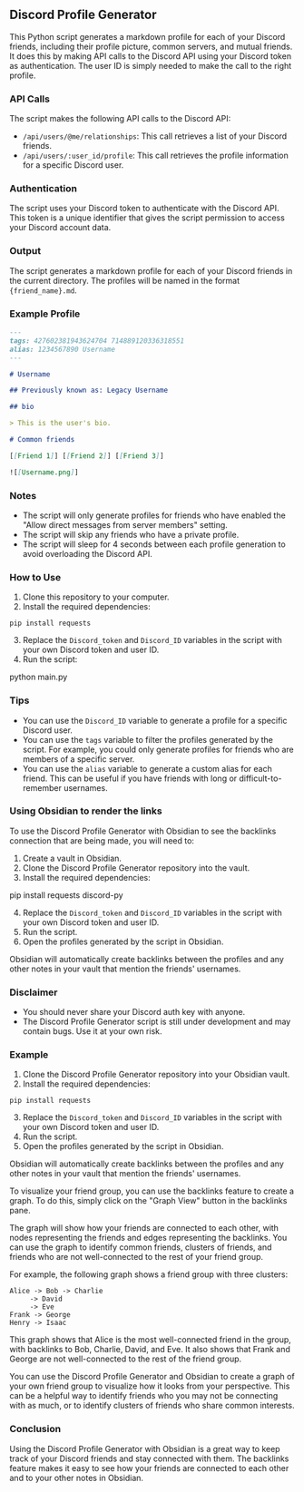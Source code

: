 ## Discord Profile Generator

This Python script generates a markdown profile for each of your Discord friends, including their profile picture, common servers, and mutual friends. It does this by making API calls to the Discord API using your Discord token as authentication. The user ID is simply needed to make the call to the right profile.

### API Calls

The script makes the following API calls to the Discord API:

* `/api/users/@me/relationships`: This call retrieves a list of your Discord friends.
* `/api/users/:user_id/profile`: This call retrieves the profile information for a specific Discord user.

### Authentication

The script uses your Discord token to authenticate with the Discord API. This token is a unique identifier that gives the script permission to access your Discord account data.

### Output

The script generates a markdown profile for each of your Discord friends in the current directory. The profiles will be named in the format `{friend_name}.md`.

### Example Profile


```markdown
---
tags: 427602381943624704 714889120336318551
alias: 1234567890 Username
---

# Username

## Previously known as: Legacy Username

## bio

> This is the user's bio.

# Common friends

[[Friend 1]] [[Friend 2]] [[Friend 3]]

![[Username.png]]
```

### Notes

* The script will only generate profiles for friends who have enabled the "Allow direct messages from server members" setting.
* The script will skip any friends who have a private profile.
* The script will sleep for 4 seconds between each profile generation to avoid overloading the Discord API.

### How to Use

1. Clone this repository to your computer.
2. Install the required dependencies:

`pip install requests`

3. Replace the `Discord_token` and `Discord_ID` variables in the script with your own Discord token and user ID.
4. Run the script:


python main.py


### Tips

* You can use the `Discord_ID` variable to generate a profile for a specific Discord user.
* You can use the `tags` variable to filter the profiles generated by the script. For example, you could only generate profiles for friends who are members of a specific server.
* You can use the `alias` variable to generate a custom alias for each friend. This can be useful if you have friends with long or difficult-to-remember usernames.

### Using Obsidian to render the links

To use the Discord Profile Generator with Obsidian to see the backlinks connection that are being made, you will need to:

1. Create a vault in Obsidian.
2. Clone the Discord Profile Generator repository into the vault.
3. Install the required dependencies:


pip install requests discord-py


4. Replace the `Discord_token` and `Discord_ID` variables in the script with your own Discord token and user ID.
5. Run the script.
6. Open the profiles generated by the script in Obsidian.

Obsidian will automatically create backlinks between the profiles and any other notes in your vault that mention the friends' usernames.

### Disclaimer

* You should never share your Discord auth key with anyone.
* The Discord Profile Generator script is still under development and may contain bugs. Use it at your own risk.

### Example

1. Clone the Discord Profile Generator repository into your Obsidian vault.
2. Install the required dependencies:

```
pip install requests
```

3. Replace the `Discord_token` and `Discord_ID` variables in the script with your own Discord token and user ID.
4. Run the script.
5. Open the profiles generated by the script in Obsidian.

Obsidian will automatically create backlinks between the profiles and any other notes in your vault that mention the friends' usernames.

To visualize your friend group, you can use the backlinks feature to create a graph. To do this, simply click on the "Graph View" button in the backlinks pane.

The graph will show how your friends are connected to each other, with nodes representing the friends and edges representing the backlinks. You can use the graph to identify common friends, clusters of friends, and friends who are not well-connected to the rest of your friend group.

For example, the following graph shows a friend group with three clusters:

```
Alice -> Bob -> Charlie
     -> David
     -> Eve
Frank -> George
Henry -> Isaac
```

This graph shows that Alice is the most well-connected friend in the group, with backlinks to Bob, Charlie, David, and Eve. It also shows that Frank and George are not well-connected to the rest of the friend group.

You can use the Discord Profile Generator and Obsidian to create a graph of your own friend group to visualize how it looks from your perspective. This can be a helpful way to identify friends who you may not be connecting with as much, or to identify clusters of friends who share common interests.

### Conclusion

Using the Discord Profile Generator with Obsidian is a great way to keep track of your Discord friends and stay connected with them. The backlinks feature makes it easy to see how your friends are connected to each other and to your other notes in Obsidian.
